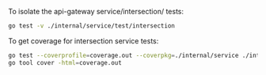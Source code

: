 To isolate the api-gateway service/intersection/ tests:
```bash
go test -v ./internal/service/test/intersection
```

To get coverage for intersection service tests:
```bash
go test --coverprofile=coverage.out --coverpkg=./internal/service ./internal/service/test/intersection
go tool cover -html=coverage.out
```

